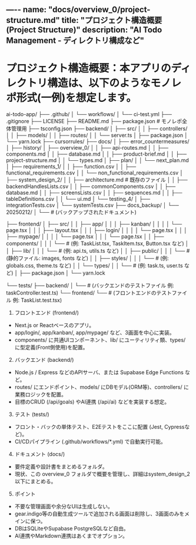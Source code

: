 —--
name: "docs/overview_0/project-structure.md"
title: "プロジェクト構造概要 (Project Structure)"
description: "AI Todo Management - ディレクトリ構成など"
---

# プロジェクト構造概要：本アプリのディレクトリ構造は、以下のような**モノレポ**形式(一例)を想定します。

ai-todo-app/
├── .github/
│   └── workflows/
│       └── ci-test.yml
├── .gitignore
├── LICENSE
├── README.md
├── package.json   # モノレポ全体管理用
├── tsconfig.json
├── backend/
│   ├── src/
│   │   ├── controllers/
│   │   ├── models/
│   │   ├── routes/
│   │   └── server.ts
│   ├── package.json
│   └── yarn.lock
├── cursorrules/
├── docs/
│   ├── error_countermeasures/
│   ├── history/
│   ├── overview_0/
│   │   ├── api-routes.md
│   │   ├── components.md
│   │   ├── database.md
│   │   ├── product-brief.md
│   │   ├── project-structure.md
│   │   └── types.md
│   ├── plan/
│   │   └── next_plan.md
│   ├── requirements_1/
│   │   ├── function.csv
│   │   ├── functional_requirements.csv
│   │   └── non_functional_requirements.csv
│   ├── system_design_2/
│   │   ├── architecture.md       # 既存のファイル
│   │   ├── backendHandlesLists.csv
│   │   ├── commonComponents.csv
│   │   ├── database.md
│   │   ├── screensLists.csv
│   │   ├── sequences.md
│   │   ├── tableDefinitions.csv
│   │   └── ui.md
│   └── testing_4/
│       ├── integrationTests.csv
│       └── systemTests.csv
├── docs_backup/
│   └── 20250212/
│       └── # (バックアップされたドキュメント)

├── frontend/
│   ├── src/
│   │   ├── app/
│   │   │   ├── kanban/
│   │   │   │   └── page.tsx
│   │   │   ├── layout.tsx
│   │   │   ├── login/
│   │   │   │   └── page.tsx
│   │   │   ├── mypage/
│   │   │   │   └── page.tsx
│   │   │   └── page.tsx
│   │   ├── components/
│   │   │   └── # (例: TaskList.tsx, TaskItem.tsx, Button.tsx など)
│   │   ├── lib/
│   │   │   └── # (例: api.ts, utils.ts など)
│   │   ├── public/
│   │   │   └── # (静的ファイル: images, fonts など)
│   │   ├── styles/
│   │   │   └── # (例: globals.css, theme.ts など)
│   │   └── types/
│   │       └── # (例: task.ts, user.ts など)
│   ├── package.json
│   └── yarn.lock

└── tests/
    ├── backend/
    │    └── # (バックエンドのテストファイル 例: taskController.test.ts)
    └── frontend/
         └── # (フロントエンドのテストファイル 例: TaskList.test.tsx)

1. フロントエンド (frontend/)
- Next.js or Reactベースのアプリ。
- app/login/, app/kanban/, app/mypage/ など、3画面を中心に実装。
- components/ に共通UIコンポーネント、lib/ にユーティリティ類、types/ に型定義(Front側使用)を配置。

2. バックエンド (backend/)
- Node.js / Express などのAPIサーバ、または Supabase Edge Functions など。
- routes/ にエンドポイント、models/ にDBモデル(ORM等)、controllers/ に業務ロジックを配置。
- 目標のCRUD (/api/goals) やAI連携 (/api/ai) などを実装する想定。

3. テスト (tests/)
- フロント・バックの単体テスト、E2Eテストをここに配置 (Jest, Cypressなど)。
- CI/CDパイプライン (.github/workflows/*.yml) で自動実行可能。

4. ドキュメント (docs/)
- 要件定義や設計書をまとめるフォルダ。
- 現状、この overview_0 フォルダで概要を管理し、詳細はsystem_design_2以下にまとめる。

5. ポイント
- 不要な管理画面や余分なUIは生成しない。
- gear.indigo等の自動生成ツールで追加される画面は削除し、3画面のみをメインに保つ。
- DBはSQLiteやSupabase PostgreSQLなど自由。
- AI連携やMarkdown連携はあくまでオプション。